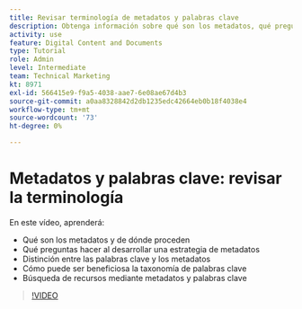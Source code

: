 ```yaml
---
title: Revisar terminología de metadatos y palabras clave
description: Obtenga información sobre qué son los metadatos, qué preguntas se deben hacer al desarrollar una estrategia de metadatos y más en [!UICONTROL DAM de Workfront].
activity: use
feature: Digital Content and Documents
type: Tutorial
role: Admin
level: Intermediate
team: Technical Marketing
kt: 8971
exl-id: 566415e9-f9a5-4038-aae7-6e08ae67d4b3
source-git-commit: a0aa8328842d2db1235edc42664eb0b18f4038e4
workflow-type: tm+mt
source-wordcount: '73'
ht-degree: 0%

---
```


# Metadatos y palabras clave: revisar la terminología

En este vídeo, aprenderá:

* Qué son los metadatos y de dónde proceden
* Qué preguntas hacer al desarrollar una estrategia de metadatos
* Distinción entre las palabras clave y los metadatos
* Cómo puede ser beneficiosa la taxonomía de palabras clave
* Búsqueda de recursos mediante metadatos y palabras clave

>[!VIDEO](https://video.tv.adobe.com/v/335234/?quality=12)
